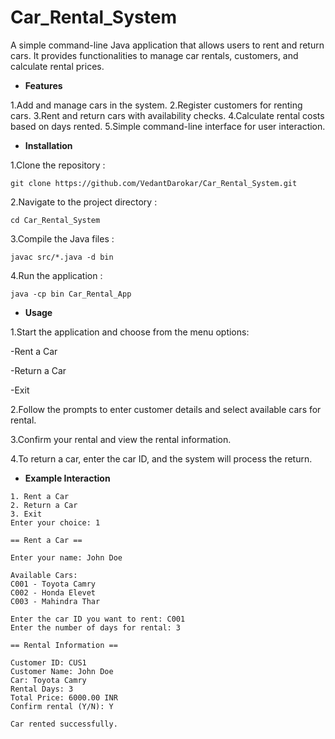 ﻿# Car_Rental_System

A simple command-line Java application that allows users to rent and return cars. It provides functionalities to manage car rentals, customers, and calculate rental prices.


* **Features**

1.Add and manage cars in the system.
2.Register customers for renting cars.
3.Rent and return cars with availability checks.
4.Calculate rental costs based on days rented.
5.Simple command-line interface for user interaction.

* **Installation**

1.Clone the repository :

```git clone https://github.com/VedantDarokar/Car_Rental_System.git```

2.Navigate to the project directory :

```cd Car_Rental_System```

3.Compile the Java files :

```javac src/*.java -d bin```

4.Run the application :

```java -cp bin Car_Rental_App```

* **Usage**
  
1.Start the application and choose from the menu options:

-Rent a Car

-Return a Car

-Exit
  

2.Follow the prompts to enter customer details and select available cars for rental.

3.Confirm your rental and view the rental information.

4.To return a car, enter the car ID, and the system will process the return.

* **Example Interaction**

```===== Car Rental System =====
1. Rent a Car
2. Return a Car
3. Exit
Enter your choice: 1

== Rent a Car ==

Enter your name: John Doe

Available Cars:
C001 - Toyota Camry
C002 - Honda Elevet
C003 - Mahindra Thar

Enter the car ID you want to rent: C001
Enter the number of days for rental: 3

== Rental Information ==

Customer ID: CUS1
Customer Name: John Doe
Car: Toyota Camry
Rental Days: 3
Total Price: 6000.00 INR
Confirm rental (Y/N): Y

Car rented successfully.

